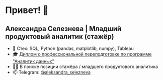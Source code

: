 # Привет! 👋
## Александра Селезнева | Младший продуктовый аналитик (стажёр)
 
- 🌱 Стек: SQL, Python (pandas, matplotlib, numpy), Tableau
- 🎓 [Диплом о профессиональной переподготовке по программе "Аналитик данных"](https://github.com/AleksandraSeleznewa/data_analyst_portfolio/blob/d7fe0ba2c667dbd77c915cebf92813b364a2cac0/%D0%94%D0%B8%D0%BF%D0%BB%D0%BE%D0%BC_RU_%D0%A1%D0%B5%D0%BB%D0%B5%D0%B7%D0%BD%D0%B5%D0%B2%D0%B0_2024-6059-064.pdf)
- 👩‍💻 В поиске позиции стажёра / младшего продуктового аналитика
- 📫 Telegram: [@aleksandra_selezneva](https://t.me/aleksandra_selezneva)
